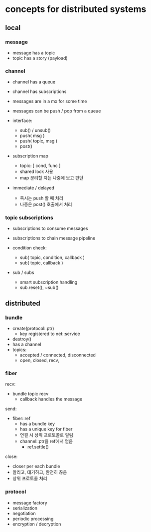 # concepts for distributed systems

## local

### message

 - message has a topic
 - topic has a story (payload)

### channel

 - channel has a queue
 - channel has subscriptions
 - messages are in a mx for some time
 - messages can be push / pop from a queue

 - interface:
   - sub() / unsub()
   - push( msg )
   - push( topic, msg )
   - post()

 - subscription map
   - topic: [ cond, func ]
   - shared lock 사용
   - map 분리할 지는 나중에 보고 판단

 - immediate / delayed  
   - 즉시는 push 할 때 처리
   - 나중은 post() 호출에서 처리

### topic subscriptions

 - subscriptions to consume messages
 - subscriptions to chain message pipeline

 - condition check:
   - sub( topic, condition, callback )
   - sub( topic, callback )

 - sub / subs
   - smart subscription handling
   - sub.reset(), ~sub()

## distributed

### bundle

 - create(protocol::ptr)
   - key registered to net::service
 - destroy()
 - has a channel
 - topics:
   - accepted / connected, disconnected
   - open, closed, recv,

### fiber

recv:
 - bundle topic recv
   - callback handles the message

send:
 - fiber::ref
    - has a bundle key
    - has a unique key for fiber
    - 연결 시 상위 프로토콜로 알림
    - channel::ptr을 ref에서 얻음
      - ref.settle()

close:
  - closer per each bundle
  - 알리고, 대기하고, 완전히 끊음
  - 상위 프로토콜 처리

### protocol

 - message factory
 - serialization
 - negotiation
 - periodic processing
 - encryption / decryption
